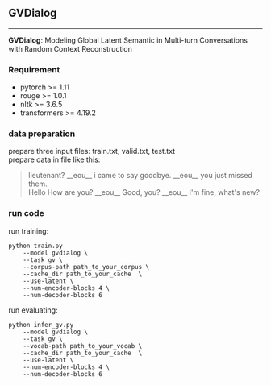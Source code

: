 ## GVDialog
----
**GVDialog**: Modeling Global Latent Semantic in Multi-turn Conversations with  Random Context Reconstruction

### Requirement
 - pytorch >= 1.11
 - rouge >= 1.0.1
 - nltk >= 3.6.5
 - transformers >= 4.19.2

### data preparation
prepare three input files: train.txt, valid.txt, test.txt <br>
prepare data in file like this: <br>
> lieutenant? \_\_eou\_\_ i came to say goodbye. \_\_eou\_\_ you just missed them.<br>
>Hello How are you? \_\_eou\_\_ Good, you? \_\_eou\_\_ I'm fine, what's new?

### run code
run training:
```shell
python train.py
    --model gvdialog \
    --task gv \
    --corpus-path path_to_your_corpus \
    --cache_dir path_to_your_cache  \
    --use-latent \
    --num-encoder-blocks 4 \
    --num-decoder-blocks 6
```

run evaluating:
```shell
python infer_gv.py
    --model gvdialog \
    --task gv \
    --vocab-path path_to_your_vocab \
    --cache_dir path_to_your_cache  \
    --use-latent \
    --num-encoder-blocks 4 \
    --num-decoder-blocks 6
```